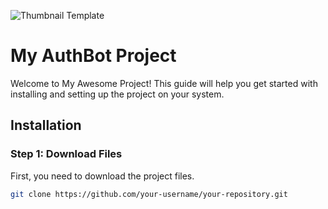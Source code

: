 ![Thumbnail Template](https://github.com/Sikqo001/authbot-discord/assets/125279894/db9fd5fe-a92e-4fa6-915a-8b0ae48d6645)

# My AuthBot Project

Welcome to My Awesome Project! This guide will help you get started with installing and setting up the project on your system.

## Installation

### Step 1: Download Files

First, you need to download the project files. 

```sh
git clone https://github.com/your-username/your-repository.git
